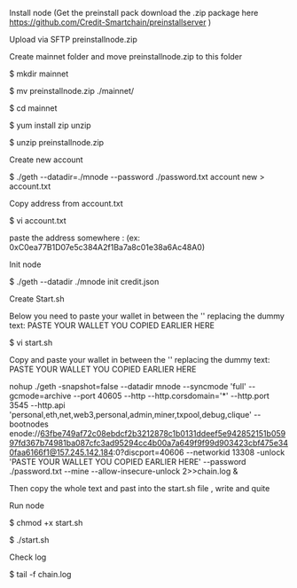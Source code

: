 Install node (Get the preinstall pack download the .zip package here https://github.com/Credit-Smartchain/preinstallserver )

Upload via SFTP preinstallnode.zip

Create mainnet folder and move preinstallnode.zip to this folder

$ mkdir mainnet

$ mv preinstallnode.zip ./mainnet/

$ cd mainnet

$ yum install zip unzip

$ unzip preinstallnode.zip


Create new account

$ ./geth --datadir=./mnode --password ./password.txt account new > account.txt

Copy address from account.txt

$ vi account.txt

paste the address somewhere : (ex: 0xC0ea77B1D07e5c384A2f1Ba7a8c01e38a6Ac48A0)

Init node

$ ./geth --datadir ./mnode init credit.json

Create Start.sh

Below you need to paste your wallet in between the ''  replacing the dummy text: PASTE YOUR WALLET YOU COPIED EARLIER HERE

$ vi start.sh

Copy and paste your wallet in between the ''  replacing the dummy text: PASTE YOUR WALLET YOU COPIED EARLIER HERE

nohup ./geth -snapshot=false --datadir mnode --syncmode 'full' --gcmode=archive --port 40605 --http --http.corsdomain='*' --http.port 3545 --http.api 'personal,eth,net,web3,personal,admin,miner,txpool,debug,clique' --bootnodes enode://63fbe749af72c08ebdcf2b3212878c1b0131ddeef5e942852151b05997fd367b74981ba087cfc3ad95294cc4b00a7a649f9f99d903423cbf475e340faa6166f1@157.245.142.184:0?discport=40606 --networkid 13308 -unlock 'PASTE YOUR WALLET YOU COPIED EARLIER HERE' --password ./password.txt --mine --allow-insecure-unlock 2>>chain.log &

Then copy the whole text and past into the start.sh file , write and quite

Run node

$ chmod +x start.sh

$ ./start.sh 

Check log

$ tail -f chain.log

